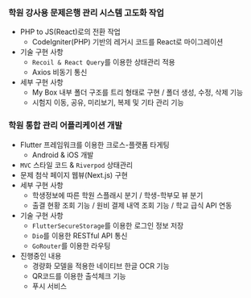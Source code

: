 ### 학원 강사용 문제은행 관리 시스템 고도화 작업
- PHP to JS(React)로의 전환 작업
    - CodeIgniter(PHP) 기반의 레거시 코드를 React로 마이그레이션
- 기술 구현 사항
    - `Recoil & React Query`를 이용한 상태관리 적용
    - Axios 비동기 통신
- 세부 구현 사항
    - My Box 내부 폴더 구조를 트리 형태로 구현 / 폴더 생성, 수정, 삭제 기능
    - 시험지 이동, 공유, 미리보기, 복제 및 기타 관리 기능
  

### 학원 통합 관리 어플리케이션 개발
- Flutter 프레임워크를 이용한 크로스-플랫폼 타게팅
    - Android & iOS 개발
- `MVC` 스타일 코드 & `Riverpod` 상태관리
- 문제 첨삭 페이지 웹뷰(Next.js) 구현
- 세부 구현 사항
    - 학생정보에 따른 학원 스플래시 분기 / 학생-학부모 뷰 분기
    - 출결 현황 조회 기능 / 원비 결제 내역 조회 기능 / 학교 급식 API 연동
- 기술 구현 사항
    - `FlutterSecureStorage`를 이용한 로그인 정보 저장
    - `Dio`를 이용한 RESTful API 통신
    - `GoRouter`를 이용한 라우팅
- 진행중인 내용
    - 경량화 모델을 적용한 네이티브 한글 OCR 기능
    - QR코드를 이용한 출석체크 기능
    - 푸시 서비스

